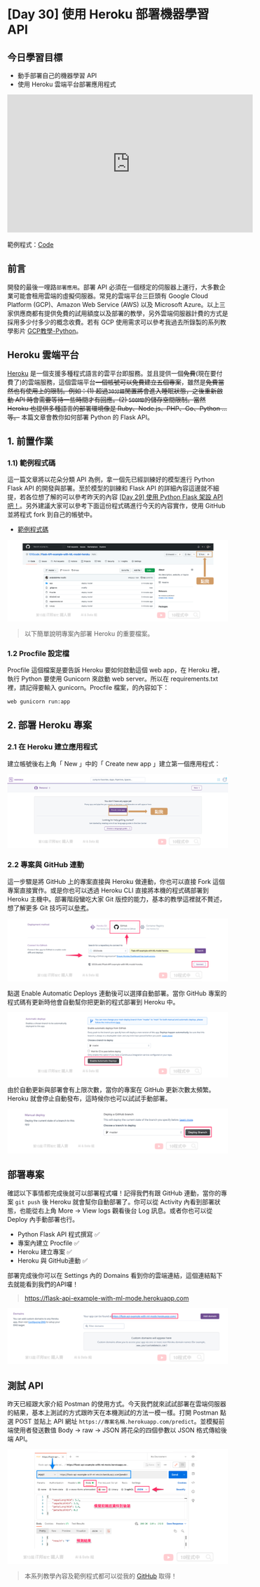 # [Day 30] 使用 Heroku 部署機器學習 API

## 今日學習目標
- 動手部署自己的機器學習 API
- 使用 Heroku 雲端平台部署應用程式

<iframe width="560" height="315" src="https://www.youtube.com/embed/X2ncrARsB70" frameborder="0" allow="accelerometer; autoplay; clipboard-write; encrypted-media; gyroscope; picture-in-picture" allowfullscreen></iframe>

範例程式：[Code](https://github.com/1010code/Flask-API-example-with-ML-model-heroku)


## 前言
開發的最後一哩路`部署應用`。部署 API 必須在一個穩定的伺服器上運行，大多數企業可能會租用雲端的虛擬伺服器。常見的雲端平台三巨頭有 Google Cloud Platform (GCP)、Amazon Web Service (AWS) 以及 Microsoft Azure。以上三家供應商都有提供免費的試用額度以及部署的教學，另外雲端伺服器計費的方式是採用多少付多少的概念收費。若有 GCP 使用需求可以參考我過去所錄製的系列教學影片 [GCP教學-Python](https://www.youtube.com/watch?v=z3bU_MYPlOs&list=PLXSkku8eiD-hcW9N9A6M8Y6Hma8DHBsEJ)。

## Heroku 雲端平台
[Heroku](https://www.heroku.com) 是一個支援多種程式語言的雲平台即服務。並且提供一個~~免費~~(現在要付費了)的雲端服務，這個雲端平台~~一個帳號可以免費建立五個專案~~，雖然是~~免費當然也有使用上的限制。例如：(1) 超過`30分鐘`閒置將會進入睡眠狀態，之後重新啟動 API 時會需要等待一些時間才有回應。(2) `500MB`的儲存空間限制。當然 Heroku 也提供多種語言的部署環境像是 Ruby、Node.js、PHP、Go、Python ...等。~~
本篇文章會教你如何部署 Python 的 Flask API。

## 1. 前置作業
### 1.1) 範例程式碼
這一篇文章將以花朵分類 API 為例，拿一個先已經訓練好的模型進行 Python Flask API 的開發與部署。至於模型的訓練和 Flask API 的詳細內容這邊就不細提，若各位想了解的可以參考昨天的內容 [[Day 29] 使用 Python Flask 架設 API 吧！](https://ithelp.ithome.com.tw/articles/10280422)。另外建議大家可以參考下面這份程式碼進行今天的內容實作，使用 GitHub 並將程式 fork 到自己的帳號中。

- [範例程式碼](https://github.com/1010code/Flask-API-example-with-ML-model-heroku)

![](./image/img30-1.png)

> 以下簡單說明專案內部署 Heroku 的重要檔案。

### 1.2 Procfile 設定檔
Procfile 這個檔案是要告訴 Heroku 要如何啟動這個 web app，在 Heroku 裡，執行 Python 要使用 Gunicorn 來啟動 web server。所以在 requirements.txt 裡，請記得要輸入 gunicorn。Procfile 檔案，的內容如下：

```sh
web gunicorn run:app
```

## 2. 部署 Heroku 專案
### 2.1 在 Heroku 建立應用程式
建立帳號後右上角「 New 」中的「 Create new app 」建立第一個應用程式：

![](./image/img30-2.png)

### 2.2 專案與 GitHub 連動
這一步驟是將 GitHub 上的專案直接與 Heroku 做連動，你也可以直接 Fork 這個專案直接實作。或是你也可以透過 Heroku CLI 直接將本機的程式碼部署到 Heroku 主機中。部署階段蠻吃大家 Git 版控的能力，基本的教學這裡就不贅述，想了解更多 Git 技巧可以[參考](https://github.com/doggy8088/Learn-Git-in-30-days)。

![](./image/img30-3.png)

點選 Enable Automatic Deploys 連動後可以選擇自動部署。當你 GitHub 專案的程式碼有更新時他會自動幫你把更新的程式部署到 Heroku 中。

![](./image/img30-4.png)

由於自動更新與部署會有上限次數，當你的專案在 GitHub 更新次數太頻繁。Heroku 就會停止自動發布，這時候你也可以試試手動部署。

![](./image/img30-5.png)

## 部署專案
確認以下事情都完成後就可以部署程式囉！記得我們有跟 GitHub 連動，當你的專案 `git push` 後 Heroku 就會幫你自動部署了。你可以從 Activity 內看到部署狀態，也能從右上角 More -> View logs 觀看後台 Log 訊息。或者你也可以從 Deploy 內手動部署也行。

- Python Flask API 程式撰寫 ✅
- 專案內建立 Procfile ✅
- Heroku 建立專案 ✅
- Heroku 與 GitHub連動 ✅

部署完成後你可以在 Settings 內的 Domains 看到你的雲端連結，這個連結點下去就能看到我們的API囉！

> https://flask-api-example-with-ml-mode.herokuapp.com

![](./image/img30-6.png)

## 測試 API
昨天已經跟大家介紹 Postman 的使用方式。今天我們就來試試部署在雲端伺服器的結果，基本上測試的方式跟昨天在本機測試的方法一模一樣。打開 Postman 點選 POST 並貼上 API 網址 `https://專案名稱.herokuapp.com/predict`。並模擬前端使用者發送數值 Body -> raw -> JSON 將花朵的四個參數以 JSON 格式傳給後端 API。

![](./image/img30-7.png)

> 本系列教學內容及範例程式都可以從我的 [GitHub](https://github.com/andy6804tw/2021-13th-ironman) 取得！
